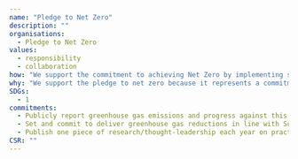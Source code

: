 ```yaml
---
name: "Pledge to Net Zero"
description: ""
organisations: 
  - Pledge to Net Zero
values: 
  - responsibility
  - collaboration
how: "We support the commitment to achieving Net Zero by implementing sustainable practices, investing in renewable energy, and promoting energy efficiency across all operations. Our initiatives include reducing carbon emissions, enhancing resource conservation, and collaborating with stakeholders to foster a shared responsibility towards a sustainable future."
why: "We support the pledge to net zero because it represents a commitment to sustainability and environmental responsibility. Achieving net zero emissions is crucial for combating climate change, protecting ecosystems, and ensuring a healthier planet for future generations. By taking this pledge, we contribute to a collective effort to reduce our carbon footprint and promote a sustainable future for all."
SDGs: 
  - 1
commitments:
  - Publicly report greenhouse gas emissions and progress against this target each year.
  - Set and commit to deliver greenhouse gas reductions in line with Science Based Targets\u2019 1.5\u00b0C climate change scenario. For those in the environmental consultancy sector it must cover buildings and travel as a minimum.
  - Publish one piece of research/thought-leadership each year on practical steps to delivering an economy in line with climate science and in support of net zero carbon. Alternatively, signatories may choose to provide mentoring and support for smaller signatory companies in setting targets, reporting and meeting the requirements of the pledge.
CSR: ""
---
```


